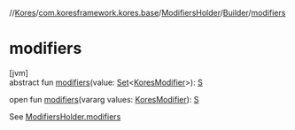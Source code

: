 //[Kores](../../../../index.md)/[com.koresframework.kores.base](../../index.md)/[ModifiersHolder](../index.md)/[Builder](index.md)/[modifiers](modifiers.md)

# modifiers

[jvm]\
abstract fun [modifiers](modifiers.md)(value: [Set](https://kotlinlang.org/api/latest/jvm/stdlib/kotlin.collections/-set/index.html)<[KoresModifier](../../-kores-modifier/index.md)>): [S](index.md)

open fun [modifiers](modifiers.md)(vararg values: [KoresModifier](../../-kores-modifier/index.md)): [S](index.md)

See [ModifiersHolder.modifiers](../modifiers.md)

